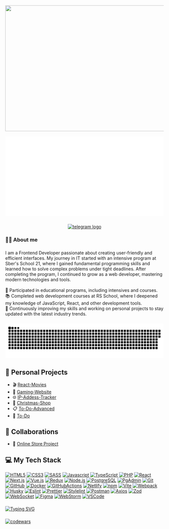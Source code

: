 ###

<div align="center">
  <img height="400" width="800" src="https://user-images.githubusercontent.com/74038190/225813708-98b745f2-7d22-48cf-9150-083f1b00d6c9.gif" />
</div>
<p align="center">
  <img src="banner.svg" alt="Hey <DEVELOPERS/> I'm DenisShag">
</p>
 
###

<div align="center">
  <a href="https://t.me/ShagDenis" target="_blank">
    <img src="https://img.shields.io/static/v1?message=Telegram&logo=telegram&label=&color=2CA5E0&logoColor=white&labelColor=&style=for-the-badge" height="25" alt="telegram logo"  />
  </a>
</div>

### 

<h3 align="left">👩‍💻  About me</h3>

###

<p align="left">
  I am a Frontend Developer passionate about creating user-friendly and efficient interfaces. My journey in IT started with an intensive program at Sber's School 21, where I gained fundamental programming skills and learned how to solve complex problems under tight deadlines. After completing the program, I continued to grow as a web developer, mastering modern technologies and tools.<br><br>
  🔭 Participated in educational programs, including intensives and courses.<br>
  📚 Completed web development courses at RS School, where I deepened my knowledge of JavaScript, React, and other development tools.<br>
  🚀 Continuously improving my skills and working on personal projects to stay updated with the latest industry trends.
</p>

###

<p align="center">
 <img width="600" src="assets/github-snake.svg" alt="snake"/>
</p>

###
<h2>🌟 Personal Projects</h2>

- 🎬 [React-Movies](https://denisshagi.github.io/React-movies/)
- 🎠 [Gaming-Website](https://shag-gaming.netlify.app/)
- 🌐 [IP-Addess-Tracker](https://ipfind-eight-black.vercel.app/)
- 🌲 [Christmas-Shop](https://denisshagi.github.io/Christmas-Shop/)
- 📋 [To-Do-Advanced](https://denisshagi.github.io/To-Do-Advanced/)
- 📝 [To-Do](https://denisshagi.github.io/clean-code-s1e1/)

<h2>🤝 Collaborations</h2>

- 🏣 [Online Store Project](https://mxm-practice.netlify.app/)

### 

<h2>💻  My Tech Stack</h2>

[![HTML5][HTML5]][HTML5-url]
[![CSS3][CSS3]][CSS3-url]
[![SASS][SASS]][SASS-url]
[![Javascript][Javascript]][Javascript-url]
[![TypeScript][TypeScript]][TypeScript-url] 
[![PHP][PHP]][PHP-url]
[![React][React]][React-url]
[![Next.js][Next.js]][Nextjs-url]
[![Vue.js][Vue.js]][Vuejs-url]
[![Redux][Redux]][Redux-url]
[![Node.js][Node.js]][Nodejs-url]
[![PostgreSQL][PostgreSQL]][PostgreSQL-url]
[![PgAdmin][PgAdmin]][PgAdmin-url]
[![Git][Git]][Git-url]
[![GitHub][GitHub]][GitHub-url]
[![Docker][Docker]][Docker-url]
[![GitHubActions][GitHubActions]][GitHubActions-url]
[![Netlify][Netlify]][Netlify-url]
[![npm][npm]][npm-url]
[![Vite][Vite]][Vite-url]
[![Webpack][Webpack]][Webpack-url]
[![Husky][Husky]][Husky-url]
[![Eslint][Eslint]][Eslint-url]
[![Prettier][Prettier]][Prettier-url]
[![Stylelint][Stylelint]][Stylelint-url]
[![Postman][Postman]][Postman-url]
[![Axios][Axios]][Axios-url]
[![Zod][Zod]][Zod-url]
[![WebSocket][WebSocket]][WebSocket-url]
[![Figma][Figma]][Figma-url]
[![WebStorm][WebStorm]][WebStorm-url]
[![VSCode][VSCode]][VSCode-url]

[HTML5]: https://img.shields.io/badge/html5-E34F26.svg?style=for-the-badge&logo=html5&logoColor=white
[HTML5-url]: https://html.com/html5/
[CSS3]: https://img.shields.io/badge/css3-1572B6?style=for-the-badge&logo=css3&logoColor=white
[CSS3-url]: https://developer.mozilla.org/en-US/docs/Web/CSS
[SASS]: https://img.shields.io/badge/sass-CC6699?style=for-the-badge&logo=sass&logoColor=white
[SASS-url]: https://sass-lang.com/
[Javascript]: https://img.shields.io/badge/javascript-F7DF1E?style=for-the-badge&logo=javascript&logoColor=white
[Javascript-url]: https://developer.mozilla.org/en-US/docs/Web/JavaScript
[TypeScript]: https://img.shields.io/badge/TypeScript-3178C6.svg?style=for-the-badge&logo=typescript&logoColor=white
[TypeScript-url]: https://www.typescriptlang.org
[PHP]: https://img.shields.io/badge/php-777BB4?style=for-the-badge&logo=php&logoColor=white  
[PHP-url]: https://www.php.net/  
[React]: https://img.shields.io/badge/react-61DAFB.svg?style=for-the-badge&logo=react&logoColor=white
[React-url]: https://react.dev/
[Next.js]: https://img.shields.io/badge/next.js-000000?style=for-the-badge&logo=next.js&logoColor=white
[Nextjs-url]: https://nextjs.org/
[Vue.js]: https://img.shields.io/badge/vue.js-4FC08D?style=for-the-badge&logo=vue.js&logoColor=white  
[Vuejs-url]: https://vuejs.org/  
[Redux]: https://img.shields.io/badge/redux-764ABC.svg?style=for-the-badge&logo=redux&logoColor=white
[Redux-url]: https://redux.js.org/
[Node.js]: https://img.shields.io/badge/node.js-339933?style=for-the-badge&logo=node.js&logoColor=white
[Nodejs-url]: https://nodejs.org/
[PostgreSQL]: https://img.shields.io/badge/postgresql-336791.svg?style=for-the-badge&logo=postgresql&logoColor=white
[PostgreSQL-url]: https://www.postgresql.org/
[PgAdmin]: https://img.shields.io/badge/pgadmin-007ACC.svg?style=for-the-badge&logo=pgadmin&logoColor=white
[PgAdmin-url]: https://www.pgadmin.org/
[Git]: https://img.shields.io/badge/git-F05032?style=for-the-badge&logo=git&logoColor=white
[Git-url]: https://git-scm.com/
[GitHub]: https://img.shields.io/badge/github-181717?style=for-the-badge&logo=github&logoColor=white
[GitHub-url]: https://github.com/
[Docker]: https://img.shields.io/badge/docker-2496ED?style=for-the-badge&logo=docker&logoColor=white
[Docker-url]: https://www.docker.com/
[GitHubActions]: https://img.shields.io/badge/githubactions-2088FF?style=for-the-badge&logo=githubactions&logoColor=white
[GitHubActions-url]: https://github.com/features/actions
[Netlify]: https://img.shields.io/badge/netlify-00C7B7.svg?style=for-the-badge&logo=netlify&logoColor=white
[Netlify-url]: https://www.netlify.com/
[npm]: https://img.shields.io/badge/npm-CB3837?style=for-the-badge&logo=npm&logoColor=white
[npm-url]: https://www.npmjs.com/
[Vite]: https://img.shields.io/badge/vite-646CFF?style=for-the-badge&logo=vite&logoColor=white
[Vite-url]: https://vitejs.dev/
[Webpack]: https://img.shields.io/badge/webpack-8DD6F9?style=for-the-badge&logo=webpack&logoColor=white
[Webpack-url]: https://webpack.js.org/
[Husky]: https://img.shields.io/badge/Husky-F05032?style=for-the-badge&logo=furrynetwork&logoColor=white
[Husky-url]: https://typicode.github.io/husky/
[Eslint]: https://img.shields.io/badge/eslint-4B32C3?style=for-the-badge&logo=eslint&logoColor=white
[Eslint-url]: https://eslint.org/
[Prettier]: https://img.shields.io/badge/prettier-F7B93E?style=for-the-badge&logo=prettier&logoColor=263238
[Prettier-url]: https://prettier.io/
[Stylelint]: https://img.shields.io/badge/stylelint-263238?style=for-the-badge&logo=stylelint&logoColor=white
[Stylelint-url]: https://stylelint.io/
[Postman]: https://img.shields.io/badge/postman-FF6C37?style=for-the-badge&logo=postman&logoColor=white
[Postman-url]: https://www.postman.com/
[Axios]: https://img.shields.io/badge/axios-5A29E4?style=for-the-badge&logo=axios&logoColor=white
[Axios-url]: https://axios-http.com/
[Zod]: https://img.shields.io/badge/-Zod-3E67B1?style=for-the-badge&logo=zod&logoColor=white
[Zod-url]: https://zod.dev/
[WebSocket]: https://img.shields.io/badge/WebSocket-615EFF?style=for-the-badge&logoColor=white
[WebSocket-url]: https://developer.mozilla.org/en-US/docs/Web/API/WebSocket
[Figma]: https://img.shields.io/badge/figma-F24E1E?style=for-the-badge&logo=figma&logoColor=white
[Figma-url]: https://www.figma.com/
[WebStorm]: https://img.shields.io/badge/webstorm-000000?style=for-the-badge&logo=webstorm&logoColor=white
[WebStorm-url]: https://www.jetbrains.com/webstorm/
[VSCode]: https://img.shields.io/badge/VSCode-0078d7?style=for-the-badge&logoColor=white
[VSCode-url]: https://code.visualstudio.com/


###

[![Typing SVG](https://readme-typing-svg.demolab.com?font=Fira+Code&size=24&pause=1000&color=156EF7&width=435&lines=My+profile+codewars)](https://git.io/typing-svg)

###

[![codewars](https://www.codewars.com/users/DenisShagi/badges/large)](https://www.codewars.com/users/DenisShagi)

###

<!--START_SECTION:waka-->
<!--END_SECTION:waka-->
